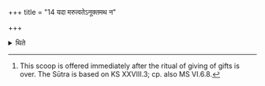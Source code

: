 +++
title = "14 यदा मरुत्वतेऽनूक्तमथ न"

+++

<details><summary>थिते</summary>

14. After the invitatory verse in connection with (the offering of the scoop to Indra) Marutvat[^1] has been recited, no gift should be given (and) no one be accepted.  

[^1]: This scoop is offered immediately after the ritual of giving of gifts is over. The Sūtra is based on KS XXVIII.3; cp. also MS VI.6.8.  
</details>
